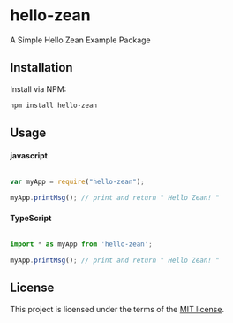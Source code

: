 # hello-zean
A Simple Hello Zean Example Package

## Installation
Install via NPM:

```bash
npm install hello-zean

```

## Usage

#### javascript

```javascript

var myApp = require("hello-zean");

myApp.printMsg(); // print and return " Hello Zean! " 

```

#### TypeScript

```typescript

import * as myApp from 'hello-zean';

myApp.printMsg(); // print and return " Hello Zean! " 


```

## License

This project is licensed under the terms of the
[MIT license](/LICENSE).
